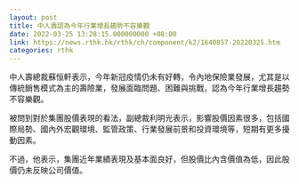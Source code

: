 ```yaml
---
layout: post
title: 中人壽認為今年行業增長趨勢不容樂觀
date: 2022-03-25 13:28:15.000000000 +08:00
link: https://news.rthk.hk/rthk/ch/component/k2/1640857-20220325.htm
categories: rthk
---
```


中人壽總裁蘇恒軒表示，今年新冠疫情仍未有好轉，令內地保險業發展，尤其是以傳統銷售模式為主的壽險業，發展面臨問題、困難與挑戰，認為今年行業增長趨勢不容樂觀。

被問到對於集團股價表現的看法，副總裁利明光表示，影響股價因素很多，包括國際局勢、國內外宏觀環境、監管政策、行業發展前景和投資環境等，短期有更多擾動因素。

不過，他表示，集團近年業績表現及基本面良好，但股價比內含價值為低，因此股價仍未反映公司價值。
